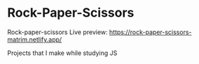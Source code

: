 # Rock-Paper-Scissors
Rock-paper-scissors
Live preview: https://rock-paper-scissors-matrim.netlify.app/


Projects that I make while studying JS
